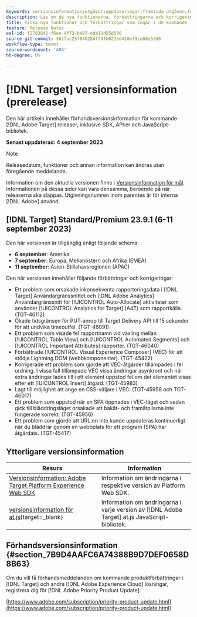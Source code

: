 ```yaml
---
keywords: versionsinformation;utgåvor;uppdateringar;framtida utgåvor;förbättringar;nya funktioner;korrigeringar;uppdateringar;prerelease
description: Läs om de nya funktionerna, förbättringarna och korrigeringarna i den kommande versionen av [!DNL Adobe Target], inklusive SDK, API och JavaScript-bibliotek.
title: Vilka nya funktioner och förbättringar som ingår i de kommande [!DNL Target] Frisläpp?
feature: Release Notes
exl-id: f2783042-f6ee-4f73-b487-ede11d55d530
source-git-commit: 362fac25f04028dff0fb0233d418ef9ce88e53d6
workflow-type: tm+mt
source-wordcount: '404'
ht-degree: 0%

---
```


# [!DNL Target] versionsinformation (prerelease)

Den här artikeln innehåller förhandsversionsinformation för kommande [!DNL Adobe Target] releaser, inklusive SDK, API:er och JavaScript-bibliotek.

**Senast uppdaterad: 4 september 2023**

>[!NOTE]
>
>Releasedatum, funktioner och annan information kan ändras utan föregående meddelande.
>
>Information om den aktuella versionen finns i [Versionsinformation för mål](release-notes.md). Informationen på dessa sidor kan vara densamma, beroende på när releaserna ska släppas. Utgivningsnumren inom parentes är för interna [!DNL Adobe] använd.

## [!DNL Target] Standard/Premium 23.9.1 (6-11 september 2023)

Den här versionen är tillgänglig enligt följande schema:

* **6 september**: Amerika
* **7 september**: Europa, Mellanöstern och Afrika (EMEA)
* **11 september**: Asien-Stillahavsregionen (APAC)

Den här versionen innehåller följande förbättringar och korrigeringar:

* Ett problem som orsakade inkonsekventa rapporteringsdata i [!DNL Target] Användargränssnittet och [!DNL Adobe Analytics] Användargränssnitt för [!UICONTROL Auto-Allocate] aktiviteter som använder [!UICONTROL Analytics for Target] (A4T) som rapportkälla. (TGT-46112)
* Ökade tidsgränsen för PUT-anrop till Target Delivery API till 15 sekunder för att undvika timeoutfel. (TGT-46091)
* Ett problem som visade fel rapportnamn vid växling mellan [!UICONTROL Table View] och [!UICONTROL Automated Segments] och [!UICONTROL Important Attributes] rapporter. (TGT-46040)
* Förbättrade [!UICONTROL Visual Experience Composer] (VEC) för att stödja Lightning DOM (webbkomponenter). (TGT-45422)
* Korrigerade ett problem som gjorde att VEC-åtgärder tillämpades i fel ordning. I vissa fall tillämpade VEC vissa ändringar asynkront och när extra ändringar lades till i ett element uppstod fel om det elementet visas efter ett [!UICONTROL Insert] åtgärd. (TGT-45983)
* Lagt till möjlighet att ange en CSS-väljare i VEC. (TGT-45958 och TGT-46017)
* Ett problem som uppstod när en SPA öppnades i VEC-läget och sedan gick till bläddringsläget orsakade att bakåt- och framåtpilarna inte fungerade korrekt. (TGT-45956)
* Ett problem som gjorde att URL:en inte kunde uppdateras kontinuerligt när du bläddrar genom en webbplats för ett program (SPA) har åtgärdats. (TGT-45417)

## Ytterligare versionsinformation

| Resurs | Information |
|--- |--- |
| [Versionsinformation: Adobe Target Platform Experience Web SDK](https://experienceleague.adobe.com/docs/experience-platform/edge/release-notes.html?lang=en) | Information om ändringarna i respektive version av Platform Web SDK. |
| [versionsinformation för at.js](https://experienceleague.corp.adobe.com/docs/target-dev/developer/client-side/at-js-implementation/target-atjs-versions.html){target=_blank} | Information om ändringarna i varje version av [!DNL Adobe Target] at.js JavaScript-bibliotek. |

## Förhandsversionsinformation {#section_7B9D4AAFC6A74388B9D7DEF0658D8B63}

Om du vill få förhandsmeddelanden om kommande produktförbättringar i [!DNL Target] och andra [!DNL Adobe Experience Cloud] lösningar, registrera dig för [!DNL Adobe Priority Product Update]:

[https://www.adobe.com/subscription/priority-product-update.html](https://www.adobe.com/subscription/priority-product-update.html)
